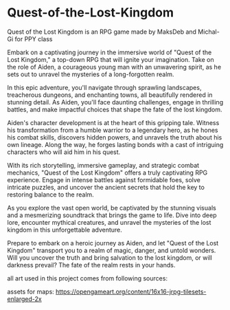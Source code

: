 # Quest-of-the-Lost-Kingdom
Quest of the Lost Kingdom is an RPG game made by MaksDeb and Michal-Gi for PPY class

Embark on a captivating journey in the immersive world of "Quest of the Lost Kingdom," a top-down RPG that will ignite your imagination. Take on the role of Aiden, a courageous young man with an unwavering spirit, as he sets out to unravel the mysteries of a long-forgotten realm.

In this epic adventure, you'll navigate through sprawling landscapes, treacherous dungeons, and enchanting towns, all beautifully rendered in stunning detail. As Aiden, you'll face daunting challenges, engage in thrilling battles, and make impactful choices that shape the fate of the lost kingdom.

Aiden's character development is at the heart of this gripping tale. Witness his transformation from a humble warrior to a legendary hero, as he hones his combat skills, discovers hidden powers, and unravels the truth about his own lineage. Along the way, he forges lasting bonds with a cast of intriguing characters who will aid him in his quest.

With its rich storytelling, immersive gameplay, and strategic combat mechanics, "Quest of the Lost Kingdom" offers a truly captivating RPG experience. Engage in intense battles against formidable foes, solve intricate puzzles, and uncover the ancient secrets that hold the key to restoring balance to the realm.

As you explore the vast open world, be captivated by the stunning visuals and a mesmerizing soundtrack that brings the game to life. Dive into deep lore, encounter mythical creatures, and unravel the mysteries of the lost kingdom in this unforgettable adventure.

Prepare to embark on a heroic journey as Aiden, and let "Quest of the Lost Kingdom" transport you to a realm of magic, danger, and untold wonders. Will you uncover the truth and bring salvation to the lost kingdom, or will darkness prevail? The fate of the realm rests in your hands.

all art used in this project comes from following sources:

assets for maps:
https://opengameart.org/content/16x16-jrpg-tilesets-enlarged-2x